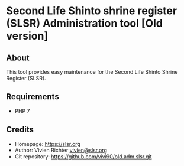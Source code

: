 Second Life Shinto shrine register (SLSR) Administration tool [Old version]
===========================================================================

About
-----
This tool provides easy maintenance for the Second Life Shinto Shrine Register (SLSR).

Requirements
------------
* PHP 7

Credits
-------
* Homepage: https://slsr.org
* Author: Vivien Richter <vivien@slsr.org>
* Git repository: https://github.com/vivi90/old.adm.slsr.git

